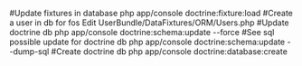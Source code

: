 #Update fixtures in database
php app/console doctrine:fixture:load
#Create a user in db for fos
Edit UserBundle/DataFixtures/ORM/Users.php
#Update doctrine db
 php app/console doctrine:schema:update --force 
#See sql possible update for doctrine db
php app/console doctrine:schema:update --dump-sql 
#Create doctrine db
php app/console doctrine:database:create

